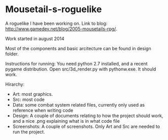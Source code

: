 # Mousetail-s-roguelike
A roguelike I have been working on. Link to blog: http://www.gamedev.net/blog/2005-mousetails-rpg/.

Work started in august 2014

Most of the components and basic arcitecture can be found in design folder.

Instructions for running:
You need python 2.7 installed, and a recent pygame distribution. Open src/3d_render.py with pythonw.exe. It should work.

Hirarchy:
 * Art: most graphics.
 * Src: most code
 * Data: some combat system related files, currently only used as reference when writing code
 * Design: A couple of documents relating to how the project should work, and a nice .png explaining what is in what code file
 * Screenshots: A couple of screenshots.
Only Art and Src are needed to run the project.

